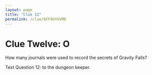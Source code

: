```yaml
---
layout: page
title: "Clue 12"
permalink: /clue/0FF8UYGVMD
---
```


# Clue Twelve: O

How many journals were used to record the secrets of Gravity Falls?

Text Question 12: <your answer> to the dungeon keeper.